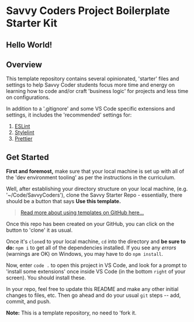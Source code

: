 # Savvy Coders Project Boilerplate Starter Kit
## Hello World!
## Overview

This template repository contains several opinionated, 'starter' files and settings to help Savvy Coder students focus more time and energy on learning how to code and/or craft 'business logic' for projects and less time on configurations.

In addition to a '.gitignore' and some VS Code specific extensions and settings, it includes the 'recommended' settings for:

1. [ESLint](eslint.org)
2. [Stylelint](stylelint.io)
3. [Prettier](prettier.io)

## Get Started

**First and foremost,** make sure that your local machine is set up with all of the 'dev environment tooling' as per the instructions in the curriculum.

Well, after establishing your directory structure on your local machine, (e.g. '~/Code/SavvyCoders'), clone the Savvy Starter Repo - essentially, there should be a button that says **Use this template.**

> [Read more about using templates on GitHub here...](https://help.github.com/en/github/creating-cloning-and-archiving-repositories/creating-a-repository-from-a-template)

Once this repo has been created on your GitHub, you can click on the button to 'clone' it as usual.

Once it's `clone`d to your local machine, `cd` into the directory and **be sure to do:** `npm i` to get all of the dependencies installed. If you see any _errors_ (warnings are OK) on Windows, you may have to do `npm install`.

Now, enter `code .` to open this project in VS Code, and look for a prompt to 'install some extensions' once inside VS Code (in the bottom `right` of your screen). You should install these.

In your repo, feel free to update this README and make any other initial changes to files, etc. Then go ahead and do your usual `git` steps -- add, commit, and push.

**Note:** This is a template repository, no need to 'fork it.
